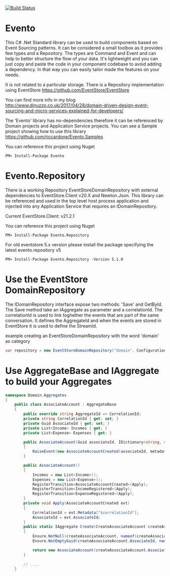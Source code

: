 [![Build Status](https://riccardone.visualstudio.com/Evento/_apis/build/status/riccardone.Evento?branchName=master)](https://riccardone.visualstudio.com/Evento/_build/latest?definitionId=9&branchName=master)

# Evento
This C# .Net Standard library can be used to build components based on Event Sourcing patterns. It can be considered a small toolbox as it provides few types and a Repository. The types are Command and Event and can help to better structure the flow of your data. It's lightweight and you can just copy and paste the code in your component codebase to avoid adding a dependency. In that way you can easily tailor made the features on your needs.   
  
It is not related to a particular storage. There is a Repository implementation using EventStore https://github.com/EventStore/EventStore 
  
You can find more info in my blog http://www.dinuzzo.co.uk/2017/04/28/domain-driven-design-event-sourcing-and-micro-services-explained-for-developers/  
  
The 'Evento' library has no-dependencies therefore it can be referenced by Domain projects and Application Service projects.
You can see a Sample project showing how to use this library https://github.com/riccardone/Evento.Samples  
  
You can reference this project using Nuget  
```
PM> Install-Package Evento  
```

# Evento.Repository
There is a working Repository EventStoreDomainRepository with external dependencies to EventStore.Client v20.X and Newton.Json. This library can be referenced and used in the top level host process application and injected into any Application Service that requires an IDomainRepository.  
  
Current EventStore.Client: v21.2.1  
  
You can reference this project using Nuget  
```
PM> Install-Package Evento.Repository
```  
  
For old eventstore 5.x version please install the package specifying the latest evento.repository v5 
```
PM> Install-Package Evento.Repository -Version 5.1.0
```

# Use the EventStore DomainRepository

The IDomainRepository interface expose two methods: 'Save' and GetById. The Save method take an IAggregate as parameter and a correlationId. 
The correlationId is used to link toghether the events that are part of the same conversation. It defines the AggregateId and when the events are stored in EventStore it is used to define the StreamId.
  
example creating an EventStoreDomainRepository with the word 'domain' as category
```c#
var repository = new EventStoreDomainRepository("domain", Configuration.CreateConnection("MyAdapterConnection"));
```

# Use AggregateBase and IAggregate to build your Aggregates  

```c#
namespace Domain.Aggregates
{
    public class AssociateAccount : AggregateBase
    {
        public override string AggregateId => CorrelationId;
        private string CorrelationId { get; set; }
        private Guid AssociateId { get; set; }
        private List<Income> Incomes { get; }
        private List<Expense> Expenses { get; }

        public AssociateAccount(Guid associateId, IDictionary<string, string> metadata) : this()
        {
            RaiseEvent(new AssociateAccountCreated(associateId, metadata));
        }

        public AssociateAccount()
        {
            Incomes = new List<Income>();
            Expenses = new List<Expense>();
            RegisterTransition<AssociateAccountCreated>(Apply);
            RegisterTransition<IncomeRegistered>(Apply);
            RegisterTransition<ExpenseRegistered>(Apply);
        }
        private void Apply(AssociateAccountCreated evt)
        {
            CorrelationId = evt.Metadata["$correlationId"];
            AssociateId = evt.AssociateId;
        }
        public static IAggregate Create(CreateAssociateAccount createAssociateAccount)
        {
            Ensure.NotNull(createAssociateAccount, nameof(createAssociateAccount));
            Ensure.NotEmptyGuid(createAssociateAccount.AssociateId, nameof(createAssociateAccount.AssociateId));

            return new AssociateAccount(createAssociateAccount.AssociateId, createAssociateAccount.Metadata);
        }
        
        // ....
    }
```
